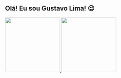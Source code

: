 ## Olá! Eu sou Gustavo Lima! 😉

<div>
  <a href="https://github.com/gcaastro1">
    <img height="180em" src="https://github-readme-stats.vercel.app/api?username=gcaastro1&show_icons=true&theme=city_lights&include_all_commits=true&count_private=true" />
    <img height="180em" src="https://github-readme-stats.vercel.app/api/top-lang/?username=gcaastro1&layout=compact&lang_count=16&theme=city_lights" />
</div>
